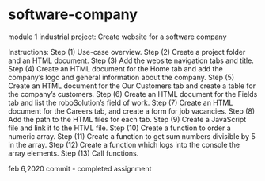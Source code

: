 # software-company
module 1 industrial project: Create website for a software company

Instructions:
Step (1) Use-case overview.
Step (2) Create a project folder and an HTML document.
Step (3) Add the website navigation tabs and title.
Step (4) Create an HTML document for the Home tab and add the company’s logo and general information about the company.
Step (5) Create an HTML document for the Our Customers tab and create a table for the company’s customers.
Step (6) Create an HTML document for the Fields tab and list the roboSolution’s field of work.
Step (7) Create an HTML document for the Careers tab, and create a form for job vacancies.
Step (8) Add the path to the HTML files for each tab.
Step (9) Create a JavaScript file and link it to the HTML file.
Step (10) Create a function to order a numeric array.
Step (11) Create a function to get sum numbers divisible by 5 in the array.
Step (12) Create a function which logs into the console the array elements.
Step (13) Call functions.

feb 6,2020 commit - completed assignment